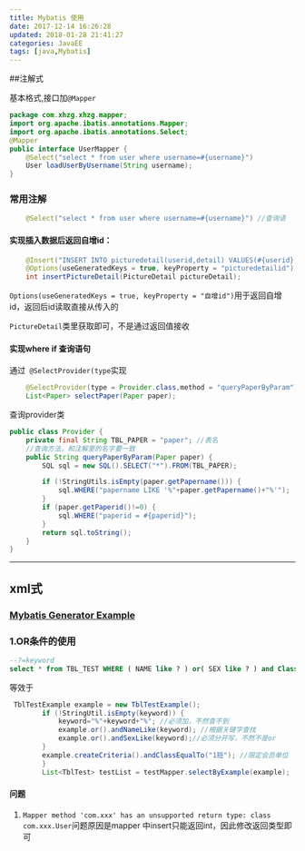 ```yaml
---
title: Mybatis 使用
date: 2017-12-14 16:26:28
updated: 2018-01-28 21:41:27
categories: JavaEE
tags: [java,Mybatis]
---
```


##注解式

基本格式,接口加`@Mapper`

```Java
package com.xhzg.xhzg.mapper;
import org.apache.ibatis.annotations.Mapper;
import org.apache.ibatis.annotations.Select;
@Mapper
public interface UserMapper {
    @Select("select * from user where username=#{username}")
    User loadUserByUsername(String username);
}

```

### 常用注解

```java
    @Select("select * from user where username=#{username}") //查询语
```

#### 实现插入数据后返回自增id：

```Java
    @Insert("INSERT INTO picturedetail(userid,detail) VALUES(#{userid}, #{detail})")
    @Options(useGeneratedKeys = true, keyProperty = "picturedetailid")
    int insertPictureDetail(PictureDetail pictureDetail);
```

`Options(useGeneratedKeys = true, keyProperty = "自增id")`用于返回自增id，返回后id读取直接从传入的

`PictureDetail`类里获取即可，不是通过返回值接收

#### 实现where if 查询语句

通过` @SelectProvider(type`实现

```java
    @SelectProvider(type = Provider.class,method = "queryPaperByParam")
    List<Paper> selectPaper(Paper paper);
```

查询provider类

```java
public class Provider {
    private final String TBL_PAPER = "paper"; //表名
	//查询方法，和注解里的名字要一致
    public String queryPaperByParam(Paper paper) {
        SQL sql = new SQL().SELECT("*").FROM(TBL_PAPER);

        if (!StringUtils.isEmpty(paper.getPapername())) {
            sql.WHERE("papername LIKE '%"+paper.getPapername()+"%'");
        }
        if (paper.getPaperid()!=0) {
            sql.WHERE("paperid = #{paperid}");
        }
        return sql.toString();
    }
}
```

---

## xml式

### [Mybatis Generator Example](http://www.mybatis.org/generator/generatedobjects/exampleClassUsage.html)

### 1.OR条件的使用

```sql
--?=keyword
select * from TBL_TEST WHERE ( NAME like ? ) or( SEX like ? ) and Class='1班';
```

等效于

```java
 TblTestExample example = new TblTestExample();
        if (!StringUtil.isEmpty(keyword)) {
            keyword="%"+keyword+"%"; //必须加，不然查不到
            example.or().andNameLike(keyword); //根据关键字查找
            example.or().andSexLike(keyword);//必须分开写，不然不是or
        }    
		example.createCriteria().andClassEqualTo("1班"); //限定会员单位
        }
        List<TblTest> testList = testMapper.selectByExample(example);
```



#### 问题

1. `Mapper method 'com.xxx' has an unsupported return type: class com.xxx.User`问题原因是mapper 中insert只能返回int，因此修改返回类型即可